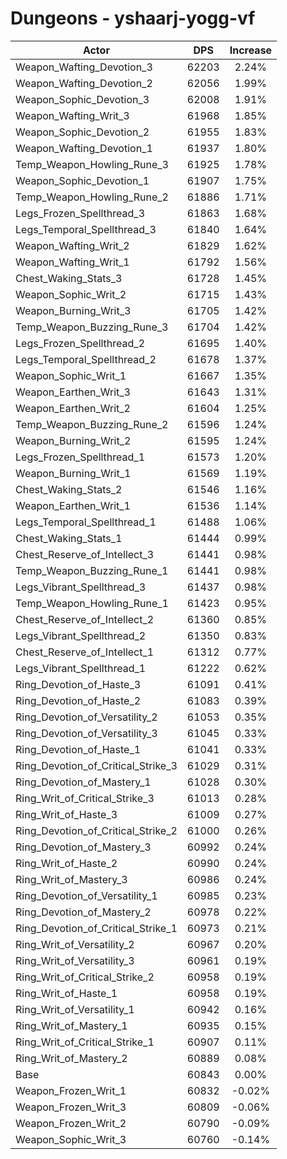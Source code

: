 # Dungeons - yshaarj-yogg-vf
| Actor | DPS | Increase |
|---|:---:|:---:|
|Weapon_Wafting_Devotion_3|62203|2.24%|
|Weapon_Wafting_Devotion_2|62056|1.99%|
|Weapon_Sophic_Devotion_3|62008|1.91%|
|Weapon_Wafting_Writ_3|61968|1.85%|
|Weapon_Sophic_Devotion_2|61955|1.83%|
|Weapon_Wafting_Devotion_1|61937|1.80%|
|Temp_Weapon_Howling_Rune_3|61925|1.78%|
|Weapon_Sophic_Devotion_1|61907|1.75%|
|Temp_Weapon_Howling_Rune_2|61886|1.71%|
|Legs_Frozen_Spellthread_3|61863|1.68%|
|Legs_Temporal_Spellthread_3|61840|1.64%|
|Weapon_Wafting_Writ_2|61829|1.62%|
|Weapon_Wafting_Writ_1|61792|1.56%|
|Chest_Waking_Stats_3|61728|1.45%|
|Weapon_Sophic_Writ_2|61715|1.43%|
|Weapon_Burning_Writ_3|61705|1.42%|
|Temp_Weapon_Buzzing_Rune_3|61704|1.42%|
|Legs_Frozen_Spellthread_2|61695|1.40%|
|Legs_Temporal_Spellthread_2|61678|1.37%|
|Weapon_Sophic_Writ_1|61667|1.35%|
|Weapon_Earthen_Writ_3|61643|1.31%|
|Weapon_Earthen_Writ_2|61604|1.25%|
|Temp_Weapon_Buzzing_Rune_2|61596|1.24%|
|Weapon_Burning_Writ_2|61595|1.24%|
|Legs_Frozen_Spellthread_1|61573|1.20%|
|Weapon_Burning_Writ_1|61569|1.19%|
|Chest_Waking_Stats_2|61546|1.16%|
|Weapon_Earthen_Writ_1|61536|1.14%|
|Legs_Temporal_Spellthread_1|61488|1.06%|
|Chest_Waking_Stats_1|61444|0.99%|
|Chest_Reserve_of_Intellect_3|61441|0.98%|
|Temp_Weapon_Buzzing_Rune_1|61441|0.98%|
|Legs_Vibrant_Spellthread_3|61437|0.98%|
|Temp_Weapon_Howling_Rune_1|61423|0.95%|
|Chest_Reserve_of_Intellect_2|61360|0.85%|
|Legs_Vibrant_Spellthread_2|61350|0.83%|
|Chest_Reserve_of_Intellect_1|61312|0.77%|
|Legs_Vibrant_Spellthread_1|61222|0.62%|
|Ring_Devotion_of_Haste_3|61091|0.41%|
|Ring_Devotion_of_Haste_2|61083|0.39%|
|Ring_Devotion_of_Versatility_2|61053|0.35%|
|Ring_Devotion_of_Versatility_3|61045|0.33%|
|Ring_Devotion_of_Haste_1|61041|0.33%|
|Ring_Devotion_of_Critical_Strike_3|61029|0.31%|
|Ring_Devotion_of_Mastery_1|61028|0.30%|
|Ring_Writ_of_Critical_Strike_3|61013|0.28%|
|Ring_Writ_of_Haste_3|61009|0.27%|
|Ring_Devotion_of_Critical_Strike_2|61000|0.26%|
|Ring_Devotion_of_Mastery_3|60992|0.24%|
|Ring_Writ_of_Haste_2|60990|0.24%|
|Ring_Writ_of_Mastery_3|60986|0.24%|
|Ring_Devotion_of_Versatility_1|60985|0.23%|
|Ring_Devotion_of_Mastery_2|60978|0.22%|
|Ring_Devotion_of_Critical_Strike_1|60973|0.21%|
|Ring_Writ_of_Versatility_2|60967|0.20%|
|Ring_Writ_of_Versatility_3|60961|0.19%|
|Ring_Writ_of_Critical_Strike_2|60958|0.19%|
|Ring_Writ_of_Haste_1|60958|0.19%|
|Ring_Writ_of_Versatility_1|60942|0.16%|
|Ring_Writ_of_Mastery_1|60935|0.15%|
|Ring_Writ_of_Critical_Strike_1|60907|0.11%|
|Ring_Writ_of_Mastery_2|60889|0.08%|
|Base|60843|0.00%|
|Weapon_Frozen_Writ_1|60832|-0.02%|
|Weapon_Frozen_Writ_3|60809|-0.06%|
|Weapon_Frozen_Writ_2|60790|-0.09%|
|Weapon_Sophic_Writ_3|60760|-0.14%|
